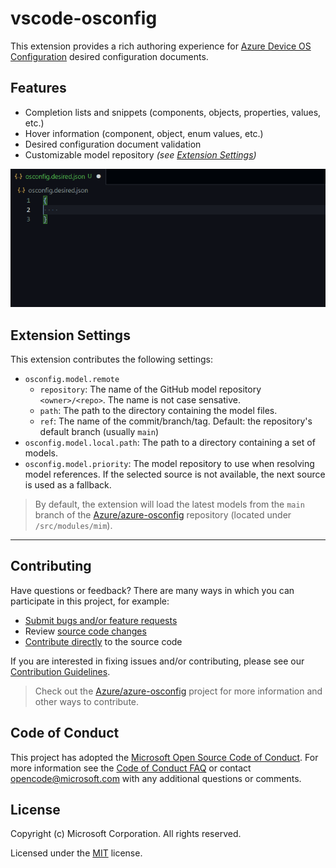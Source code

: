 # vscode-osconfig

This extension provides a rich authoring experience for [Azure Device OS Configuration](https://github.com/Azure/azure-osconfig) desired configuration documents.

## Features

- Completion lists and snippets (components, objects, properties, values, etc.)
- Hover information (component, object, enum values, etc.)
- Desired configuration document validation
- Customizable model repository *(see [Extension Settings](#extension-settings))*

![Completions](images/demo.gif)

## Extension Settings

This extension contributes the following settings:

- `osconfig.model.remote`
  - `repository`: The name of the GitHub model repository `<owner>/<repo>`. The name is not case sensative.
  - `path`: The path to the directory containing the model files.
  - `ref`: The name of the commit/branch/tag. Default: the repository's default branch (usually `main`)
- `osconfig.model.local.path`: The path to a directory containing a set of models.
- `osconfig.model.priority`: The model repository to use when resolving model references. If the selected source is not available, the next source is used as a fallback.

> By default, the extension will load the latest models from the `main` branch of the [Azure/azure-osconfig](https://github.com/Azure/azure-osconfig) repository (located under `/src/modules/mim`).

---

## Contributing

Have questions or feedback? There are many ways in which you can participate in this project, for example:

- [Submit bugs and/or feature requests](https://github.com/Azure/vscode-osconfig/issues)
- Review [source code changes](https://github.com/Azure/vscode-osconfig/pulls)
- [Contribute directly](CONTRIBUTING.md) to the source code

If you are interested in fixing issues and/or contributing, please see our [Contribution Guidelines](https://github.com/Azure/vscode-osconfig/blob/main/CONTRIBUTING.md).

> Check out the [Azure/azure-osconfig](https://github.com/Azure/azure-osconfig) project for more information and other ways to contribute.

## Code of Conduct

This project has adopted the [Microsoft Open Source Code of Conduct](https://opensource.microsoft.com/codeofconduct/). For more information see the [Code of Conduct FAQ](https://opensource.microsoft.com/codeofconduct/faq/) or contact [opencode@microsoft.com](mailto:opencode@microsoft.com) with any additional questions or comments.

## License

Copyright (c) Microsoft Corporation. All rights reserved.

Licensed under the [MIT](https://github.com/Azure/vscode-osconfig/blob/main/LICENSE.txt) license.

